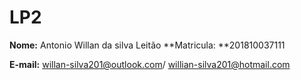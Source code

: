 # LP2
**Nome:** Antonio Willan da silva Leitão  **Matricula: **201810037111

**E-mail:** willan-silva201@outlook.com/ willian-silva201@hotmail.com
